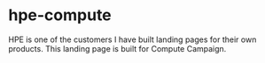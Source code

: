 # hpe-compute
HPE is one of the customers I have built landing pages for their own products. This landing page is built for Compute Campaign.
